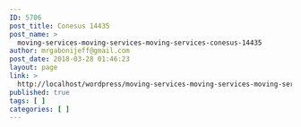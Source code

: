 ```yaml
---
ID: 5706
post_title: Conesus 14435
post_name: >
  moving-services-moving-services-moving-services-conesus-14435
author: mrgabonijeff@gmail.com
post_date: 2018-03-28 01:46:23
layout: page
link: >
  http://localhost/wordpress/moving-services-moving-services-moving-services-conesus-14435/
published: true
tags: [ ]
categories: [ ]
---
```

